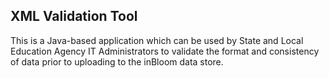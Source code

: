XML Validation Tool
-------------------

This is a Java-based application which can be used by State and Local Education Agency IT Administrators to validate the format and consistency of data prior to uploading to the inBloom data store.
